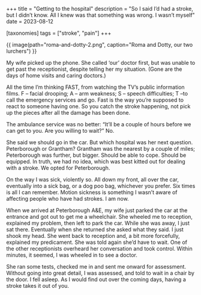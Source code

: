 +++
title = "Getting to the hospital"
description = "So I said I’d had a stroke, but I didn’t know. All I knew was that something was wrong. I wasn’t myself"
date = 2023-08-12

[taxonomies]
tags = ["stroke", "pain"]
+++

{{ image(path="roma-and-dotty-2.png", caption="Roma and Dotty, our two lurchers") }}

My wife picked up the phone. She called ‘our’ doctor first, but was unable to get past the receptionist, despite telling her my situation. (Gone are the days of home visits and caring doctors.)

All the time I’m thinking FAST, from watching the TV’s public information films. F – facial drooping; A – arm weakness; S – speech difficulties; T –to call the emergency services and go. Fast is the way you’re supposed to react to someone having one. So you catch the stroke happening, not pick up the pieces after all the damage has been done.

The ambulance service was no better: “It’ll be a couple of hours before we can get to you. Are you willing to wait?” No.

She said we should go in the car. But which hospital was her next question. Peterborough or Grantham? Grantham was the nearest by a couple of miles; Peterborough was further, but bigger. Should be able to cope. Should be equipped. In truth, we had no idea, which was best kitted out for dealing with a stroke. We opted for Peterborough.

On the way I was sick, violently so. All down my front, all over the car, eventually into a sick bag, or a dog poo bag, whichever you prefer. Six times is all I can remember. Motion sickness is something I wasn’t aware of affecting people who have had strokes. I am now.

When we arrived at Peterborough A&E, my wife just parked the car at the entrance and got out to get me a wheelchair. She wheeled me to reception, explained my problem, then left to park the car. While she was away, I just sat there. Eventually when she returned she asked what they said. I just shook my head. She went back to reception and, a bit more forcefully, explained my predicament. She was told again she’d have to wait. One of the other receptionists overheard her conversation and took control. Within minutes, it seemed, I was wheeled in to see a doctor.

She ran some tests, checked me in and sent me onward for assessment. Without going into great detail, I was assessed, and told to wait in a chair by the door. I fell asleep. As I would find out over the coming days, having a stroke takes it out of you.